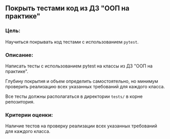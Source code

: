## Покрыть тестами код из ДЗ "ООП на практике"

### Цель:

Научиться покрывать код тестами с использованием `pytest`.

### Описание:

Написать тесты с использованием pytest на классы из ДЗ "ООП на практике".

Глубину покрытия и объем определить самостоятельно, но минимум проверить реализацию всех указанных требований для каждого класса.
 
Все тесты должны располагаться в директории `tests/` в корне репозитория.

### Критерии оценки:

Наличие тестов на проверку реализации всех указанных требований для каждого класса.

